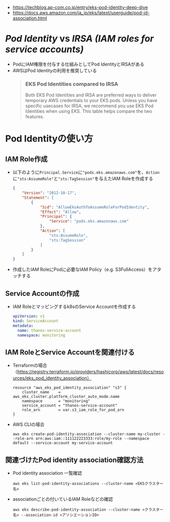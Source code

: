 - https://techblog.ap-com.co.jp/entry/eks-pod-identity-deep-dive
- https://docs.aws.amazon.com/ja_jp/eks/latest/userguide/pod-id-association.html

# *Pod Identity* vs *IRSA (IAM roles for service accounts)*
- PodにIAM権限を付与する仕組みとしてPod IdentityとIRSAがある
- AWSはPod Identityの利用を推奨している
  > ### EKS Pod Identities compared to IRSA
  > Both EKS Pod Identities and IRSA are preferred ways to deliver temporary AWS credentials to your EKS pods. Unless you have specific usecases for IRSA, we recommend you use EKS Pod Identities when using EKS. This table helps compare the two features.

# Pod Identityの使い方
## IAM Role作成
- 以下のように`Principal.Service`に`"pods.eks.amazonaws.com"`を、`Action`に`"sts:AssumeRole"`と`"sts:TagSession"`を与えたIAM Roleを作成する  
  ```json
  {
      "Version": "2012-10-17",
      "Statement": [
          {
              "Sid": "AllowEksAuthToAssumeRoleForPodIdentity",
              "Effect": "Allow",
              "Principal": {
                  "Service": "pods.eks.amazonaws.com"
              },
              "Action": [
                  "sts:AssumeRole",
                  "sts:TagSession"
              ]
          }
      ]
  }
  ```
- 作成したIAM RoleにPodに必要なIAM Policy（e.g. S3FullAccess）をアタッチする

## Service Accountの作成
- IAM Roleとマッピングするk8sのService Accountを作成する  
  ```yaml
  apiVersion: v1
  kind: ServiceAccount
  metadata:
    name: thanos-service-account
    namespace: monitoring
  ```

## IAM RoleとService Accountを関連付ける
- Terraformの場合（https://registry.terraform.io/providers/hashicorp/aws/latest/docs/resources/eks_pod_identity_association）  
  ```
  resource "aws_eks_pod_identity_association" "s3" {
      cluster_name    = aws_eks_cluster.platform_cluster_auto_mode.name
      namespace       = "monitoring"
      service_account = "thanos-service-account"
      role_arn        = var.s3_iam_role_for_pod_arn
  }
  ```

- AWS CLIの場合  
  ```shell
  aws eks create-pod-identity-association --cluster-name my-cluster --role-arn arn:aws:iam::111122223333:role/my-role --namespace default --service-account my-service-account
  ```
## 関連づけたPod identity association確認方法
- Pod identity association 一覧確認  
  ```shell
  aws eks list-pod-identity-associations --cluster-name <EKSクラスター名>
  ```
- associationごとの付いているIAM Roleなどの確認  
  ```shell
  aws eks describe-pod-identity-association --cluster-name <クラスター名> --association-id <アソシエーションID>
  ```